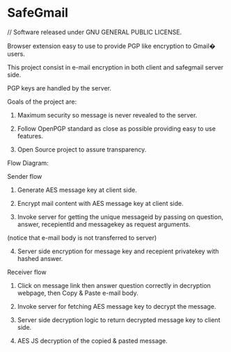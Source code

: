 SafeGmail
=========

// Software released under GNU GENERAL PUBLIC LICENSE.

Browser extension easy to use to provide PGP like encryption to Gmail� users.

This project consist in e-mail encryption in both client and safegmail server side.

PGP keys are handled by the server.

Goals of the project are:

1. Maximum security so message is never revealed to the server.

2. Follow OpenPGP standard as close as possible providing easy to use features. 

3. Open Source project to assure transparency. 

Flow Diagram: 

Sender flow

1. Generate AES message key at client side. 

2. Encrypt mail content with AES message key at client side.

3. Invoke server for getting the unique messageid by passing on question, answer, recepientId and messagekey as request arguments.

(notice that e-mail body is not transferred to server)

4. Server side encryption for message key and recepient privatekey with hashed answer.

Receiver flow

1. Click on message link then answer question correctly in decryption webpage, then Copy & Paste e-mail body. 

2. Invoke server for fetching AES message key to decrypt the message.

3. Server side decryption logic to return decrypted message key to client side.

4. AES JS decryption of the copied & pasted message.
